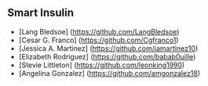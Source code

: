 ## Smart Insulin

* [Lang Bledsoe] (https://github.com/LangBledsoe)
* [Cesar G. Franco] (https://github.com/Cgfranco1)
* [Jessica A. Martinez] (https://github.com/jamartinez10)
* [Elizabeth Rodriguez] (https://github.com/babab0uille)
* [Stevie Littleton] (https://github.com/leonking1990)
* [Angelina Gonzalez] (https://github.com/amgonzalez18)

